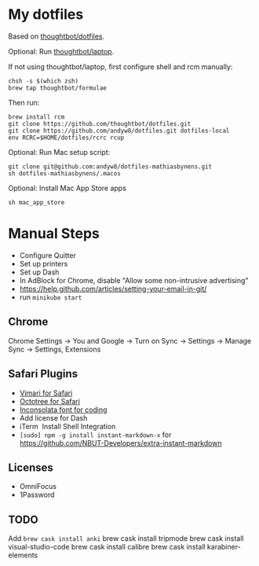 # My dotfiles

Based on [thoughtbot/dotfiles](https://github.com/thoughtbot/dotfiles).

Optional: Run [thoughtbot/laptop](https://github.com/thoughtbot/laptop).

If not using thoughtbot/laptop, first configure shell and rcm manually:

```
chsh -s $(which zsh)
brew tap thoughtbot/formulae
```

Then run:
```
brew install rcm
git clone https://github.com/thoughtbot/dotfiles.git
git clone https://github.com/andyw8/dotfiles.git dotfiles-local
env RCRC=$HOME/dotfiles/rcrc rcup
```

Optional: Run Mac setup script:
```
git clone git@github.com:andyw8/dotfiles-mathiasbynens.git
sh dotfiles-mathiasbynens/.macos
```

Optional: Install Mac App Store apps
```
sh mac_app_store
```

# Manual Steps

* Configure Quitter
* Set up printers
* Set up Dash
* In AdBlock for Chrome, disable "Allow some non-intrusive advertising"
* https://help.github.com/articles/setting-your-email-in-git/
* run `minikube start`

## Chrome

Chrome Settings -> You and Google -> Turn on Sync -> Settings -> Manage Sync -> Settings, Extensions

## Safari Plugins

* [Vimari for Safari](https://github.com/guyht/vimari/releases/latest)
* [Octotree for Safari](https://github.com/buunguyen/octotree)
* [Inconsolata font for coding](https://www.google.com/fonts#UsePlace:use/Collection:Inconsolata)
* Add license for Dash
* iTerm ­ Install Shell Integration
* `[sudo] npm -g install instant-markdown-x` for https://github.com/NBUT-Developers/extra-instant-markdown

## Licenses

* OmniFocus
* 1Password

## TODO

Add `brew cask install anki`
brew cask install tripmode
brew cask install visual-studio-code
brew cask install calibre
brew cask install karabiner-elements
